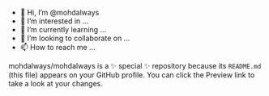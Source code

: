- 👋 Hi, I’m @mohdalways
- 👀 I’m interested in ...
- 🌱 I’m currently learning ...
- 💞️ I’m looking to collaborate on ...
- 📫 How to reach me ...


mohdalways/mohdalways is a ✨ special ✨ repository because its `README.md` (this file) appears on your GitHub profile.
You can click the Preview link to take a look at your changes.

